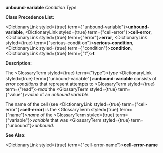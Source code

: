 **unbound-variable** *Condition Type* 



**Class Precedence List:** 



<DictionaryLink styled={true} term={"unbound-variable"}><b>unbound-variable</b></DictionaryLink>, <DictionaryLink styled={true} term={"cell-error"}><b>cell-error</b></DictionaryLink>, <DictionaryLink styled={true} term={"error"}><b>error</b></DictionaryLink>, <DictionaryLink styled={true} term={"serious-condition"}><b>serious-condition</b></DictionaryLink>, <DictionaryLink styled={true} term={"condition"}><b>condition</b></DictionaryLink>, <DictionaryLink styled={true} term={"t"}><b>t</b></DictionaryLink> 



**Description:** 



The <GlossaryTerm styled={true} term={"type"}><i>type</i></GlossaryTerm> <DictionaryLink styled={true} term={"unbound-variable"}><b>unbound-variable</b></DictionaryLink> consists of *error conditions* that represent attempts to <GlossaryTerm styled={true} term={"read"}><i>read</i></GlossaryTerm> the <GlossaryTerm styled={true} term={"value"}><i>value</i></GlossaryTerm> of an *unbound variable*. 



The name of the cell (see <DictionaryLink styled={true} term={"cell-error"}><b>cell-error</b></DictionaryLink>) is the <GlossaryTerm styled={true} term={"name"}><i>name</i></GlossaryTerm> of the <GlossaryTerm styled={true} term={"variable"}><i>variable</i></GlossaryTerm> that was <GlossaryTerm styled={true} term={"unbound"}><i>unbound</i></GlossaryTerm>. 



**See Also:** 



<DictionaryLink styled={true} term={"cell-error-name"}><b>cell-error-name</b></DictionaryLink> 







 



 





